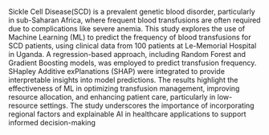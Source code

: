 Sickle Cell Disease(SCD) is a prevalent genetic blood disorder, particularly in sub-Saharan Africa, where frequent blood transfusions are often required due to complications like severe anemia. 
This study explores the use of Machine Learning (ML) to predict the frequency of blood transfusions for SCD patients, using clinical data from 100 patients at Le-Memorial Hospital in Uganda. 
A regression-based approach, including Random Forest and Gradient Boosting models, was employed to predict transfusion frequency. 
SHapley Additive exPlanations (SHAP) were integrated to provide interpretable insights into model predictions. 
The results highlight the effectiveness of ML in optimizing transfusion management, improving resource allocation, and enhancing patient care, particularly in low-resource settings. The study underscores the importance of incorporating regional factors and explainable AI in healthcare applications to support informed decision-making
